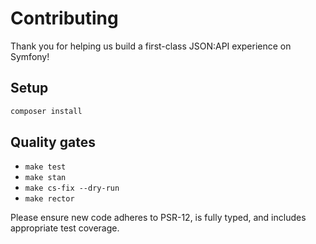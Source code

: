 # Contributing

Thank you for helping us build a first-class JSON:API experience on Symfony!

## Setup

```bash
composer install
```

## Quality gates

* `make test`
* `make stan`
* `make cs-fix --dry-run`
* `make rector`

Please ensure new code adheres to PSR-12, is fully typed, and includes appropriate test coverage.

